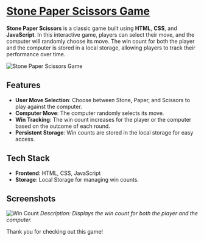 # [Stone Paper Scissors Game](https://stone-paper-scissor-game-topaz.vercel.app/)

**Stone Paper Scissors** is a classic game built using **HTML**, **CSS**, and **JavaScript**. In this interactive game, players can select their move, and the computer will randomly choose its move. The win count for both the player and the computer is stored in a local storage, allowing players to track their performance over time.

![Stone Paper Scissors Game](https://github.com/user-attachments/assets/db4fb4c2-0d8c-4157-9a99-1ba4a75c9836)

 <!-- Replace this with the actual path to your image -->

## Features

- **User Move Selection**: Choose between Stone, Paper, and Scissors to play against the computer.
- **Computer Move**: The computer randomly selects its move.
- **Win Tracking**: The win count increases for the player or the computer based on the outcome of each round.
- **Persistent Storage**: Win counts are stored in the local storage for easy access.

## Tech Stack

- **Frontend**: HTML, CSS, JavaScript
- **Storage**: Local Storage for managing win counts.

## Screenshots

![Win Count](https://github.com/user-attachments/assets/2ef67b1f-2498-4fa2-9f37-76164a3c7816)
*Description: Displays the win count for both the player and the computer.*



Thank you for checking out this game! 
